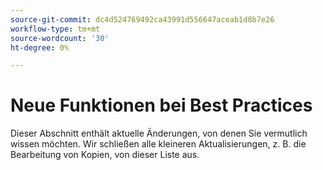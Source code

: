 ```yaml
---
source-git-commit: dc4d524769492ca43991d556647aceab1d8b7e26
workflow-type: tm+mt
source-wordcount: '30'
ht-degree: 0%

---
```

# Neue Funktionen bei Best Practices

Dieser Abschnitt enthält aktuelle Änderungen, von denen Sie vermutlich wissen möchten. Wir schließen alle kleineren Aktualisierungen, z. B. die Bearbeitung von Kopien, von dieser Liste aus.<!-- year_group -->
